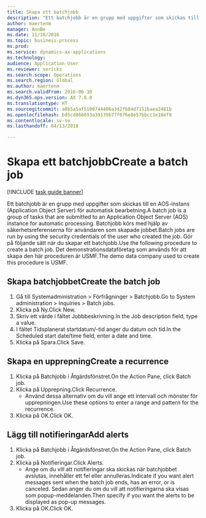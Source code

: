 ```yaml
--- 
title: Skapa ett batchjobb
description: "Ett batchjobb är en grupp med uppgifter som skickas till en AOS-instans (Application Object Server) för automatisk bearbetning."
author: maertenm
manager: AnnBe
ms.date: 11/10/2016
ms.topic: business-process
ms.prod: 
ms.service: dynamics-ax-applications
ms.technology: 
audience: Application User
ms.reviewer: sericks
ms.search.scope: Operations
ms.search.region: Global
ms.author: maertenm
ms.search.validFrom: 2016-06-30
ms.dyn365.ops.version: AX 7.0.0
ms.translationtype: HT
ms.sourcegitcommit: a8b5a5af5108744406a3d2fb84d7151baea2481b
ms.openlocfilehash: bd5cd866693a39139b77f076e8e57bbcc1e10ef8
ms.contentlocale: sv-se
ms.lasthandoff: 04/13/2018

---
```

# <a name="create-a-batch-job"></a><span data-ttu-id="8e2ac-103">Skapa ett batchjobb</span><span class="sxs-lookup"><span data-stu-id="8e2ac-103">Create a batch job</span></span>

[!INCLUDE [task guide banner](../../includes/task-guide-banner.md)]

<span data-ttu-id="8e2ac-104">Ett batchjobb är en grupp med uppgifter som skickas till en AOS-instans (Application Object Server) för automatisk bearbetning.</span><span class="sxs-lookup"><span data-stu-id="8e2ac-104">A batch job is a group of tasks that are submitted to an Application Object Server (AOS) instance for automatic processing.</span></span> <span data-ttu-id="8e2ac-105">Batchjobb körs med hjälp av säkerhetsreferenserna för användaren som skapade jobbet.</span><span class="sxs-lookup"><span data-stu-id="8e2ac-105">Batch jobs are run by using the security credentials of the user who created the job.</span></span> <span data-ttu-id="8e2ac-106">Gör på följande sätt när du skapar ett batchjobb.</span><span class="sxs-lookup"><span data-stu-id="8e2ac-106">Use the following procedure to create a batch job.</span></span> <span data-ttu-id="8e2ac-107">Det demonstrationsdataföretag som används för att skapa den här proceduren är USMF.</span><span class="sxs-lookup"><span data-stu-id="8e2ac-107">The demo data company used to create this procedure is USMF.</span></span>


## <a name="create-the-batch-job"></a><span data-ttu-id="8e2ac-108">Skapa batchjobbet</span><span class="sxs-lookup"><span data-stu-id="8e2ac-108">Create the batch job</span></span>
1. <span data-ttu-id="8e2ac-109">Gå till Systemadministration > Förfrågninger > Batchjobb.</span><span class="sxs-lookup"><span data-stu-id="8e2ac-109">Go to System administration > Inquiries > Batch jobs.</span></span>
2. <span data-ttu-id="8e2ac-110">Klicka på Ny.</span><span class="sxs-lookup"><span data-stu-id="8e2ac-110">Click New.</span></span>
3. <span data-ttu-id="8e2ac-111">Skriv ett värde i fältet Jobbbeskrivning.</span><span class="sxs-lookup"><span data-stu-id="8e2ac-111">In the Job description field, type a value.</span></span>
4. <span data-ttu-id="8e2ac-112">I fältet Tidsplanerat startdatum/-tid anger du datum och tid.</span><span class="sxs-lookup"><span data-stu-id="8e2ac-112">In the Scheduled start date/time field, enter a date and time.</span></span>
5. <span data-ttu-id="8e2ac-113">Klicka på Spara.</span><span class="sxs-lookup"><span data-stu-id="8e2ac-113">Click Save.</span></span>

## <a name="create-a-recurrence"></a><span data-ttu-id="8e2ac-114">Skapa en upprepning</span><span class="sxs-lookup"><span data-stu-id="8e2ac-114">Create a recurrence</span></span>
1. <span data-ttu-id="8e2ac-115">Klicka på Batchjobb i Åtgärdsfönstret.</span><span class="sxs-lookup"><span data-stu-id="8e2ac-115">On the Action Pane, click Batch job.</span></span>
2. <span data-ttu-id="8e2ac-116">Klicka på Upprepning.</span><span class="sxs-lookup"><span data-stu-id="8e2ac-116">Click Recurrence.</span></span>
    * <span data-ttu-id="8e2ac-117">Använd dessa alternativ om du vill ange ett intervall och mönster för upprepningen.</span><span class="sxs-lookup"><span data-stu-id="8e2ac-117">Use these options to enter a range and pattern for the recurrence.</span></span>  
3. <span data-ttu-id="8e2ac-118">Klicka på OK.</span><span class="sxs-lookup"><span data-stu-id="8e2ac-118">Click OK.</span></span>

## <a name="add-alerts"></a><span data-ttu-id="8e2ac-119">Lägg till notifieringar</span><span class="sxs-lookup"><span data-stu-id="8e2ac-119">Add alerts</span></span>
1. <span data-ttu-id="8e2ac-120">Klicka på Batchjobb i Åtgärdsfönstret.</span><span class="sxs-lookup"><span data-stu-id="8e2ac-120">On the Action Pane, click Batch job.</span></span>
2. <span data-ttu-id="8e2ac-121">Klicka på Notifieringar.</span><span class="sxs-lookup"><span data-stu-id="8e2ac-121">Click Alerts.</span></span>
    * <span data-ttu-id="8e2ac-122">Ange om du vill att notifieringar ska skickas när batchjobbet avslutas, innehåller ett fel eller annulleras.</span><span class="sxs-lookup"><span data-stu-id="8e2ac-122">Indicate if you want alert messages sent when the batch job ends, has an error, or is canceled.</span></span> <span data-ttu-id="8e2ac-123">Sedan anger du om du vill att notifieringarna ska visas som popup-meddelanden.</span><span class="sxs-lookup"><span data-stu-id="8e2ac-123">Then specify if you want the alerts to be displayed as pop-up messages.</span></span>   
3. <span data-ttu-id="8e2ac-124">Klicka på OK.</span><span class="sxs-lookup"><span data-stu-id="8e2ac-124">Click OK.</span></span>


